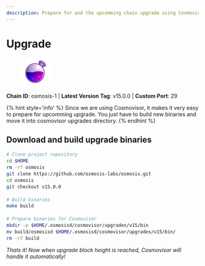 ```yaml
---
description: Prepare for and the upcomming chain upgrade using Cosmovisor.
---
```


# Upgrade

<figure><img src="https://raw.githubusercontent.com/kj89/cosmos-images/main/logos/osmosis.png" alt=""><figcaption></figcaption></figure>

**Chain ID**: osmosis-1 | **Latest Version Tag**: v15.0.0 | **Custom Port**: 29

{% hint style='info' %}
Since we are using Cosmovisor, it makes it very easy to prepare for upcomming upgrade.
You just have to build new binaries and move it into cosmovisor upgrades directory.
{% endhint %}

## Download and build upgrade binaries

```bash
# Clone project repository
cd $HOME
rm -rf osmosis
git clone https://github.com/osmosis-labs/osmosis.git
cd osmosis
git checkout v15.0.0

# Build binaries
make build

# Prepare binaries for Cosmovisor
mkdir -p $HOME/.osmosisd/cosmovisor/upgrades/v15/bin
mv build/osmosisd $HOME/.osmosisd/cosmovisor/upgrades/v15/bin/
rm -rf build
```

*Thats it! Now when upgrade block height is reached, Cosmovisor will handle it automatically!*
